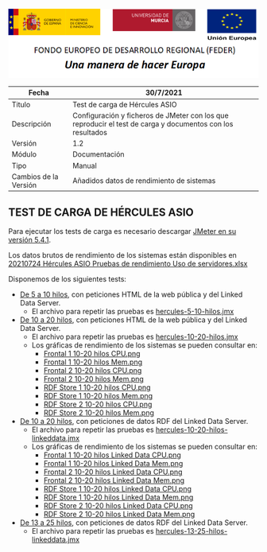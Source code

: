 ![](../Docs/media/CabeceraDocumentosMD.png)

| Fecha         | 30/7/2021                                                   |
| ------------- | ------------------------------------------------------------ |
|Titulo|Test de carga de Hércules ASIO| 
|Descripción|Configuración y ficheros de JMeter con los que reproducir el test de carga y documentos con los resultados|
|Versión|1.2|
|Módulo|Documentación|
|Tipo|Manual|
|Cambios de la Versión|Añadidos datos de rendimiento de sistemas|

## TEST DE CARGA DE HÉRCULES ASIO

Para ejecutar los tests de carga es necesario descargar [JMeter en su versión 5.4.1](https://jmeter.apache.org/download_jmeter.cgi).

Los datos brutos de rendimiento de los sistemas están disponibles en [20210724 Hércules ASIO Pruebas de rendimiento Uso de servidores.xlsx](https://github.com/HerculesCRUE/GnossDeustoBackend/blob/master/test-de-carga/20210724%20H%C3%A9rcules%20ASIO%20Pruebas%20de%20rendimiento%20Uso%20de%20servidores.xlsx)

Disponemos de los siguientes tests:
- [De 5 a 10 hilos](https://github.com/HerculesCRUE/GnossDeustoBackend/tree/master/test-de-carga/hercules-5-10-hilos), con peticiones HTML de la web pública y del Linked Data Server.
  - El archivo para repetir las pruebas es [hercules-5-10-hilos.jmx](https://github.com/HerculesCRUE/GnossDeustoBackend/blob/master/test-de-carga/hercules-5-10-hilos/hercules-5-10-hilos.jmx)
- [De 10 a 20 hilos](https://github.com/HerculesCRUE/GnossDeustoBackend/tree/master/test-de-carga/hercules-10-20-hilos), con peticiones HTML de la web pública y del Linked Data Server.
  - El archivo para repetir las pruebas es [hercules-10-20-hilos.jmx](https://github.com/HerculesCRUE/GnossDeustoBackend/blob/master/test-de-carga/hercules-10-20-hilos/hercules-10-20-hilos.jmx)
  - Los gráficas de rendimiento de los sistemas se pueden consultar en:
    - [Frontal 1 10-20 hilos CPU.png](https://github.com/HerculesCRUE/GnossDeustoBackend/blob/master/test-de-carga/hercules-10-20-hilos/Frontal%201%2010-20%20hilos%20CPU.png)
    - [Frontal 1 10-20 hilos Mem.png](https://github.com/HerculesCRUE/GnossDeustoBackend/blob/master/test-de-carga/hercules-10-20-hilos/Frontal%201%2010-20%20hilos%20Mem.png)
    - [Frontal 2 10-20 hilos CPU.png](https://github.com/HerculesCRUE/GnossDeustoBackend/blob/master/test-de-carga/hercules-10-20-hilos/Frontal%202%2010-20%20hilos%20CPU.png)
    - [Frontal 2 10-20 hilos Mem.png](https://github.com/HerculesCRUE/GnossDeustoBackend/blob/master/test-de-carga/hercules-10-20-hilos/Frontal%202%2010-20%20hilos%20Mem.png)
    - [RDF Store 1 10-20 hilos CPU.png](https://github.com/HerculesCRUE/GnossDeustoBackend/blob/master/test-de-carga/hercules-10-20-hilos/RDF%20Store%201%2010-20%20hilos%20CPU.png)
    - [RDF Store 1 10-20 hilos Mem.png](https://github.com/HerculesCRUE/GnossDeustoBackend/blob/master/test-de-carga/hercules-10-20-hilos/RDF%20Store%201%2010-20%20hilos%20Mem.png)
    - [RDF Store 2 10-20 hilos CPU.png](https://github.com/HerculesCRUE/GnossDeustoBackend/blob/master/test-de-carga/hercules-10-20-hilos/RDF%20Store%202%2010-20%20hilos%20CPU.png)
    - [RDF Store 2 10-20 hilos Mem.png](https://github.com/HerculesCRUE/GnossDeustoBackend/blob/master/test-de-carga/hercules-10-20-hilos/RDF%20Store%202%2010-20%20hilos%20Mem.png)
- [De 10 a 20 hilos](https://github.com/HerculesCRUE/GnossDeustoBackend/blob/master/test-de-carga/hercules-10-20-hilos-linkeddata), con peticiones de datos RDF del Linked Data Server.
  - El archivo para repetir las pruebas es [hercules-10-20-hilos-linkeddata.jmx](https://github.com/HerculesCRUE/GnossDeustoBackend/blob/master/test-de-carga/hercules-10-20-hilos-linkeddata/hercules-10-20-hilos-linkeddata.jmx)
  - Los gráficas de rendimiento de los sistemas se pueden consultar en:
    - [Frontal 1 10-20 hilos Linked Data CPU.png](https://github.com/HerculesCRUE/GnossDeustoBackend/blob/master/test-de-carga/hercules-10-20-hilos-linkeddata/Frontal%201%2010-20%20hilos%20Linked%20Data%20CPU.png)
    - [Frontal 1 10-20 hilos Linked Data Mem.png](https://github.com/HerculesCRUE/GnossDeustoBackend/blob/master/test-de-carga/hercules-10-20-hilos-linkeddata/Frontal%201%2010-20%20hilos%20Linked%20Data%20Mem.png)
    - [Frontal 2 10-20 hilos Linked Data CPU.png](https://github.com/HerculesCRUE/GnossDeustoBackend/blob/master/test-de-carga/hercules-10-20-hilos-linkeddata/Frontal%202%2010-20%20hilos%20Linked%20Data%20CPU.png)
    - [Frontal 2 10-20 hilos Linked Data Mem.png](https://github.com/HerculesCRUE/GnossDeustoBackend/blob/master/test-de-carga/hercules-10-20-hilos-linkeddata/Frontal%202%2010-20%20hilos%20Linked%20Data%20Mem.png)
    - [RDF Store 1 10-20 hilos Linked Data CPU.png](https://github.com/HerculesCRUE/GnossDeustoBackend/blob/master/test-de-carga/hercules-10-20-hilos-linkeddata/RDF%20Store%201%2010-20%20hilos%20Linked%20Data%20CPU.png)
    - [RDF Store 1 10-20 hilos Linked Data Mem.png](https://github.com/HerculesCRUE/GnossDeustoBackend/blob/master/test-de-carga/hercules-10-20-hilos-linkeddata/RDF%20Store%201%2010-20%20hilos%20Linked%20Data%20Mem.png)
    - [RDF Store 2 10-20 hilos Linked Data CPU.png](https://github.com/HerculesCRUE/GnossDeustoBackend/blob/master/test-de-carga/hercules-10-20-hilos-linkeddata/RDF%20Store%202%2010-20%20hilos%20Linked%20Data%20CPU.png)
    - [RDF Store 2 10-20 hilos Linked Data Mem.png](https://github.com/HerculesCRUE/GnossDeustoBackend/blob/master/test-de-carga/hercules-10-20-hilos-linkeddata/RDF%20Store%202%2010-20%20hilos%20Linked%20Data%20Mem.png)
- [De 13 a 25 hilos](https://github.com/HerculesCRUE/GnossDeustoBackend/blob/master/test-de-carga/hercules-13-25-hilos-linkeddata), con peticiones de datos RDF del Linked Data Server.
  - El archivo para repetir las pruebas es [hercules-13-25-hilos-linkeddata.jmx](https://github.com/HerculesCRUE/GnossDeustoBackend/blob/master/test-de-carga/hercules-13-25-hilos-linkeddata/hercules-13-25-hilos-linkeddata.jmx)

